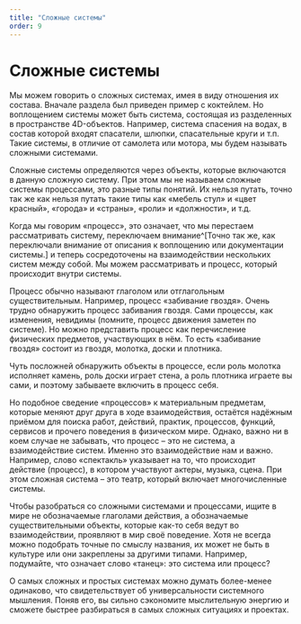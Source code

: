 ```yaml
---
title: "Сложные системы"
order: 9
---
```


# Сложные системы

Мы можем говорить о сложных системах, имея в виду отношения их состава. Вначале раздела был приведен пример с коктейлем. Но воплощением системы может быть система, состоящая из разделенных в пространстве 4D-объектов. Например, система спасения на водах, в состав которой входят спасатели, шлюпки, спасательные круги и т.п. Такие системы, в отличие от самолета или мотора, мы будем называть сложными системами.

Сложные системы определяются через объекты, которые включаются в данную сложную систему. При этом мы не называем сложные системы процессами, это разные типы понятий. Их нельзя путать, точно так же как нельзя путать такие типы как «мебель стул» и «цвет красный», «города» и «страны», «роли» и «должности», и т.д.

Когда мы говорим «процесс», это означает, что мы перестаем рассматривать систему, переключаем внимание^[Точно так же, как переключали внимание от описания к воплощению или документации системы.] и теперь сосредоточены на взаимодействии нескольких систем между собой. Мы можем рассматривать и процесс, который происходит внутри системы.

Процесс обычно называют глаголом или отглагольным существительным. Например, процесс «забивание гвоздя». Очень трудно обнаружить процесс забивания гвоздя. Сами процессы, как изменения, невидимы (помните, процесс движения заметен по системе). Но можно представить процесс как перечисление физических предметов, участвующих в нём. То есть «забивание гвоздя» состоит из гвоздя, молотка, доски и плотника.

Чуть посложней обнаружить объекты в процессе, если роль молотка исполняет камень, роль доски играет стена, а роль плотника играете вы сами, и поэтому забываете включить в процесс себя.

Но подобное сведение «процессов» к материальным предметам, которые меняют друг друга в ходе взаимодействия, остаётся надёжным приёмом для поиска работ, действий, практик, процессов, функций, сервисов и прочего поведения в физическом мире. Однако, важно ни в коем случае не забывать, что процесс – это не система, а взаимодействие систем. Именно это взаимодействие нам и важно. Например, слово «спектакль» указывает на то, что происходит действие (процесс), в котором участвуют актеры, музыка, сцена. При этом сложная система – это театр, который включает многочисленные системы.

Чтобы разобраться со сложными системами и процессами, ищите в мире не обозначаемые глаголами действия, а обозначаемые существительными объекты, которые как-то себя ведут во взаимодействии, проявляют в мир своё поведение. Хотя не всегда можно подобрать точные по смыслу названия, их может не быть в культуре или они закреплены за другими типами. Например, подумайте, что означает слово «танец»: это система или процесс?

О самых сложных и простых системах можно думать более-менее одинаково, что свидетельствует об универсальности системного мышления. Поняв его, вы сильно сэкономите мыслительную энергию и сможете быстрее разбираться в самых сложных ситуациях и проектах.

